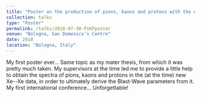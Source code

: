```yaml
---
title: "Poster on the production of pions, kaons and protons with the ALICE detector in Xe--Xe collisions at 5.44 TeV"
collection: talks
type: "Poster"
permalink: /talks/2018-07-30-PiKPposter
venue: "Bologna, San Domenico's Centre"
date: 2018
location: "Bologna, Italy"
---
```


My first poster ever... Same topic as my mater thesis, from which it was pretty much taken. My supervisors at the time led me to provide a little help to obtain the spectra of pions, kaons and protons in the (at the time) new Xe--Xe data, in order to ultimately derive the Blast-Wave parameters from it. My first international conference... Unforgettable!
